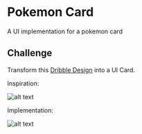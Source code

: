# Pokemon Card

A UI implementation for a pokemon card

## Challenge

Transform this [Dribble Design](https://dribbble.com/shots/4619445-Charmeleon) into a UI Card.

Inspiration:

![alt text](https://github.com/leandrotk/ui-challenges/blob/master/pokemon-card/images/pokemon-challenge.png "UI Challenge Inspiration")

Implementation:

![alt text](https://github.com/leandrotk/ui-challenges/blob/master/pokemon-card/images/ui-charmeleon-card.png "UI Implementation")
